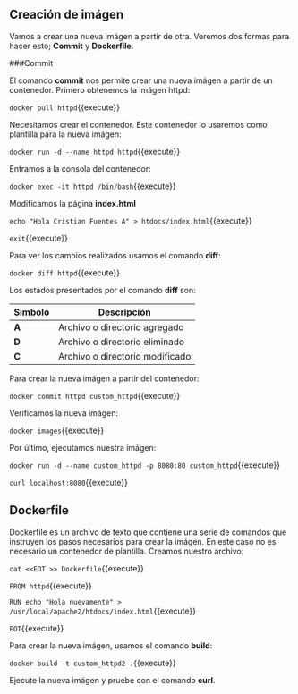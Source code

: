 ## Creaci&oacute;n de im&aacute;gen

Vamos a crear una nueva im&aacute;gen a partir de otra. Veremos dos formas para hacer esto; **Commit** y **Dockerfile**.

###Commit

El comando **commit** nos permite crear una nueva im&aacute;gen a partir de un contenedor. Primero obtenemos la im&aacute;gen httpd:

`docker pull httpd`{{execute}}

Necesitamos crear el contenedor. Este contenedor lo usaremos como plantilla para la nueva im&aacute;gen:

`docker run -d --name httpd httpd`{{execute}}

Entramos a la consola del contenedor:

`docker exec -it httpd /bin/bash`{{execute}}

Modificamos la p&aacute;gina **index.html**

`echo "Hola Cristian Fuentes A" > htdocs/index.html`{{execute}}

`exit`{{execute}}

Para ver los cambios realizados usamos el comando **diff**:

`docker diff httpd`{{execute}}

Los estados presentados por el comando **diff** son:

| Simbolo | Descripci&oacute;n |
| ------ | ------ |
| **A** | Archivo o directorio agregado |
| **D** | Archivo o directorio eliminado |
| **C** | Archivo o directorio modificado |

Para crear la nueva im&aacute;gen a partir del contenedor:

`docker commit httpd custom_httpd`{{execute}}

Verificamos la nueva im&aacute;gen:

`docker images`{{execute}}

Por &uacute;ltimo, ejecutamos nuestra im&aacute;gen:

`docker run -d --name custom_httpd -p 8080:80 custom_httpd`{{execute}}

`curl localhost:8080`{{execute}}

## Dockerfile

Dockerfile es un archivo de texto que contiene una serie de comandos que instruyen los pasos necesarios para crear la im&aacute;gen. En este caso no es necesario un contenedor de plantilla.
Creamos nuestro archivo:

`cat <<EOT >> Dockerfile`{{execute}}

`FROM httpd`{{execute}}

`RUN echo "Hola nuevamente" > /usr/local/apache2/htdocs/index.html`{{execute}}

`EOT`{{execute}}

Para crear la nueva im&aacute;gen, usamos el comando **build**:

`docker build -t custom_httpd2 .`{{execute}}

Ejecute la nueva im&aacute;gen y pruebe con el comando **curl**.
